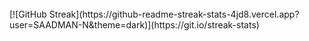 
<br>
[![GitHub Streak](https://github-readme-streak-stats-4jd8.vercel.app?user=SAADMAN-N&theme=dark)](https://git.io/streak-stats)
